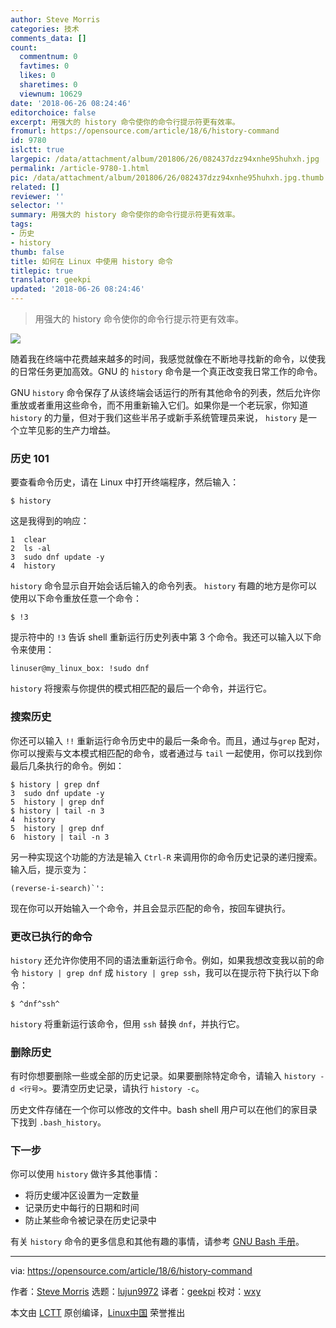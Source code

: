 ```yaml
---
author: Steve Morris
categories: 技术
comments_data: []
count:
  commentnum: 0
  favtimes: 0
  likes: 0
  sharetimes: 0
  viewnum: 10629
date: '2018-06-26 08:24:46'
editorchoice: false
excerpt: 用强大的 history 命令使你的命令行提示符更有效率。
fromurl: https://opensource.com/article/18/6/history-command
id: 9780
islctt: true
largepic: /data/attachment/album/201806/26/082437dzz94xnhe95huhxh.jpg
permalink: /article-9780-1.html
pic: /data/attachment/album/201806/26/082437dzz94xnhe95huhxh.jpg.thumb.jpg
related: []
reviewer: ''
selector: ''
summary: 用强大的 history 命令使你的命令行提示符更有效率。
tags:
- 历史
- history
thumb: false
title: 如何在 Linux 中使用 history 命令
titlepic: true
translator: geekpi
updated: '2018-06-26 08:24:46'
---
```



> 
> 用强大的 history 命令使你的命令行提示符更有效率。
> 
> 
> 


![](/data/attachment/album/201806/26/082437dzz94xnhe95huhxh.jpg)


随着我在终端中花费越来越多的时间，我感觉就像在不断地寻找新的命令，以使我的日常任务更加高效。GNU 的 `history` 命令是一个真正改变我日常工作的命令。


GNU `history` 命令保存了从该终端会话运行的所有其他命令的列表，然后允许你重放或者重用这些命令，而不用重新输入它们。如果你是一个老玩家，你知道 `history` 的力量，但对于我们这些半吊子或新手系统管理员来说， `history` 是一个立竿见影的生产力增益。


### 历史 101


要查看命令历史，请在 Linux 中打开终端程序，然后输入：



```
$ history

```

这是我得到的响应：



```
1  clear
2  ls -al
3  sudo dnf update -y
4  history

```

`history` 命令显示自开始会话后输入的命令列表。 `history` 有趣的地方是你可以使用以下命令重放任意一个命令：



```
$ !3

```

提示符中的 `!3` 告诉 shell 重新运行历史列表中第 3 个命令。我还可以输入以下命令来使用：



```
linuser@my_linux_box: !sudo dnf

```

`history` 将搜索与你提供的模式相匹配的最后一个命令，并运行它。


### 搜索历史


你还可以输入 `!!` 重新运行命令历史中的最后一条命令。而且，通过与`grep` 配对，你可以搜索与文本模式相匹配的命令，或者通过与 `tail` 一起使用，你可以找到你最后几条执行的命令。例如：



```
$ history | grep dnf
3  sudo dnf update -y
5  history | grep dnf
$ history | tail -n 3
4  history
5  history | grep dnf
6  history | tail -n 3

```

另一种实现这个功能的方法是输入 `Ctrl-R` 来调用你的命令历史记录的递归搜索。输入后，提示变为：



```
(reverse-i-search)`':

```

现在你可以开始输入一个命令，并且会显示匹配的命令，按回车键执行。


### 更改已执行的命令


`history` 还允许你使用不同的语法重新运行命令。例如，如果我想改变我以前的命令 `history | grep dnf` 成 `history | grep ssh`，我可以在提示符下执行以下命令：



```
$ ^dnf^ssh^

```

`history` 将重新运行该命令，但用 `ssh` 替换 `dnf`，并执行它。


### 删除历史


有时你想要删除一些或全部的历史记录。如果要删除特定命令，请输入 `history -d <行号>`。要清空历史记录，请执行 `history -c`。


历史文件存储在一个你可以修改的文件中。bash shell 用户可以在他们的家目录下找到 `.bash_history`。


### 下一步


你可以使用 `history` 做许多其他事情：


* 将历史缓冲区设置为一定数量
* 记录历史中每行的日期和时间
* 防止某些命令被记录在历史记录中


有关 `history` 命令的更多信息和其他有趣的事情，请参考 [GNU Bash 手册](https://www.gnu.org/software/bash/manual/)。




---


via: <https://opensource.com/article/18/6/history-command>


作者：[Steve Morris](https://opensource.com/users/smorris12) 选题：[lujun9972](https://github.com/lujun9972) 译者：[geekpi](https://github.com/geekpi) 校对：[wxy](https://github.com/wxy)


本文由 [LCTT](https://github.com/LCTT/TranslateProject) 原创编译，[Linux中国](https://linux.cn/) 荣誉推出